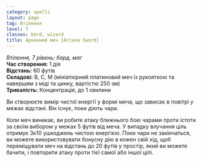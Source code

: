 ```yaml
---
category: spells
layout: page
tag: Втілення
level: 7
classes: bard, wizard
title: Арканний меч [Arcane Sword]
---
```


_Втілення, 7 рівень; бард, маг_   
**Час створення:** 1 дія   
**Відстань:** 60 футів   
**Складові:** В, С, М (мініатюрний платиновий меч із рукояткою та навершям з міді та цинку, вартістю 250 зм)   
**Тривалість:** Концентрація, до 1 хвилини   

Ви створюєте вимір чистої енергії у формі меча, що зависає в повітрі у межах відстані. Він існує, поки діють чари.    

Коли меч виникає, ви робите атаку ближнього бою чарами проти істоти за своїм вибором у межах 5 футів від меча. У випадку влучання ціль отримує 3к10 ушкоджень чистою енергією. Поки чари не закінчаться, ви можете використовувати бонусну дію в кожен свій хід, щоб переміщувати меч на відстань до 20 футів у простір, який ви можете бачити, і повторити атаку проти тієї самої або іншої цілі.
